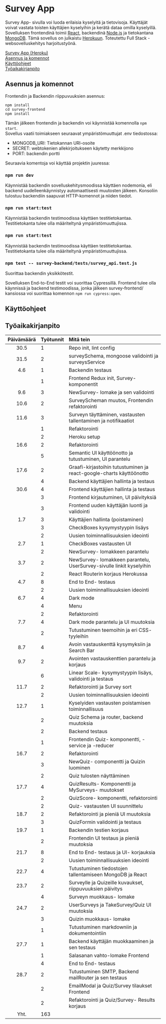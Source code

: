 # Survey App

Survey App- sivulla voi luoda erilaisia kyselyitä ja tietovisoja. Käyttäjät voivat vastata toisten käyttäjien kyselyihin ja kerätä dataa omilla kyselyillä. Sovelluksen frontendinä toimii [React](https://reactjs.org/), backendinä [Node.js](https://nodejs.org/en/) ja tietokantana [MongoDB](https://www.mongodb.com/cloud/atlas). Tämä sovellus on julkaistu [Herokuun](https://www.heroku.com/). Toteutettu Full Stack -websovelluskehitys harjoitustyönä.

[Survey App (Heroku)](https://survey-app-seeve.herokuapp.com/)  
[Asennus ja komennot](https://github.com/eseeve/survey-app/blob/master/README.md#asennus-ja-komennot)  
[Käyttöohjeet](https://github.com/eseeve/survey-app/blob/master/README.md#k%C3%A4ytt%C3%B6ohjeet)  
[Työaikakirjanpito](https://github.com/eseeve/survey-app/blob/master/README.md#ty%C3%B6aikakirjanpito)  

## Asennus ja komennot 

Frontendin ja Backendin riippuvuuksien asennus:  

    npm install
    cd survey-frontend  
    npm install  

Tämän jälkeen frontendin ja backendin voi käynnistää komennolla `npm start`.  
Sovellus vaatii toimiakseen seuraavat ympäristömuuttujat .env tiedostossa:  

- MONGODB_URI: Tietokannan URI-osoite
- SECRET: webtokenien allekirjoitukseen käytetty merkkijono
- PORT: backendin portti

Seuraavia komentoja voi käyttää projektin juuressa:

### `npm run dev`

Käynnistää backendin sovelluskehitysmoodissa käyttäen nodemonia, eli backend uudelleenkäynnistyy automaattisesti muutosten jälkeen. Konsoliin tulostuu backendiin saapuvat HTTP-komennot ja niiden tiedot.

### `npm run start:test`

Käynnistää backendin testimoodissa käyttäen testitietokantaa. Testitietokanta tulee olla määriteltynä ympäristömuuttujissa.


### `npm run start:test`

Käynnistää backendin testimoodissa käyttäen testitietokantaa. Testitietokanta tulee olla määriteltynä ympäristömuuttujissa.

### `npm test -- survey-backend/tests/survey_api.test.js`

Suorittaa backendin yksikkötestit.

Sovelluksen End-to-End testit voi suorittaa Cypressillä. Frontend tulee olla käynnissä ja backend testimoodissa, jonka jälkeen survey-frontend/ kansiossa voi suorittaa komennon `npm run cypress:open`.

## Käyttöohjeet

## Työaikakirjanpito

| Päivämäärä | Työtunnit | Mitä tein  |
| :---------:|:----------| :----------|
| 30.5       | 1         | Repo init, lint config |
| 31.5       | 2         | surveySchema, mongoose validointi ja surveysService |
| 4.6        | 1         | Backendin testaus |
|            | 1         | Frontend Redux init, Survey- komponentit |
| 9.6        | 3         | NewSurvey- lomake ja sen validointi  |
| 10.6       | 2         | SurveyScheman muutos, Frontendin refaktorointi  |
| 11.6       | 3         | Surveyn täyttäminen, vastausten tallentaminen ja notifikaatiot  |
|            | 1         | Refaktorointi |
|            | 2         | Heroku setup  |
| 16.6       | 2         | Refaktorointi |
|            | 5         | Semantic UI käyttöönotto ja tutustuminen, UI parantelu |
| 17.6       | 2         | Graafi-kirjastoihin tutustuminen ja react-google-charts käyttöönotto |
|            | 4         | Backend käyttäjien hallinta ja testaus  |
| 30.6       | 4         | Frontend käyttäjien hallinta ja testaus  |
|            | 3         | Frontend kirjautuminen, UI päivityksiä  |
|            | 3         | Frontend uuden käyttäjän luonti ja validointi  |
| 1.7        | 3         | Käyttäjien hallinta (poistaminen)  |
|            | 3         | CheckBoxes kysymystyypin lisäys  |
|            | 2         | Uusien toiminnallisuuksien ideointi |
| 2.7        | 1         | CheckBoxes vastausten UI  |
|            | 2         | NewSurvey- lomakkeen parantelu  |
| 3.7        | 2         | NewSurvey- lomakkeen parantelu, UserSurvey-sivulle linkit kyselyihin  |
|            | 2         | React Routerin korjaus Herokussa  |
| 4.7        | 8         | End to End- testaus  |
|            | 2         | Uusien toiminnallisuuksien ideointi |
| 6.7        | 4         | Dark mode |
|            | 4         | Menu |
|            | 2         | Refaktorointi |
| 7.7        | 4         | Dark mode parantelu ja UI muutoksia |
|            | 2         | Tutustuminen teemoihin ja eri CSS- tyyleihin |
| 8.7        | 4         | Avoin vastauskenttä kysymyksiin ja Search Bar |
| 9.7        | 2         | Avointen vastauskenttien parantelu ja korjaus |
|            | 6         | Linear Scale- kysymystyypin lisäys, validointi ja testaus |
| 11.7       | 2         | Refaktorointi ja Survey sort |
|            | 2         | Uusien toiminnallisuuksien ideointi |
| 12.7       | 1         | Kyselyiden vastausten poistamisen toiminnallisuus |
|            | 2         | Quiz Schema ja router, backend muutoksia |
|            | 2         | Backend testaus |
|            | 1         | Frontendin Quiz- komponentti, -service ja -reducer |
| 16.7       | 2         | Refaktorointi |
|            | 3         | NewQuiz- componentti ja Quizin luominen |
|            | 2         | Quiz tulosten näyttäminen |
| 17.7       | 4         | QuizResults- Komponentti ja MySurveys- muutokset |
|            | 2         | QuizScore- komponentti, refaktorointi |
|            | 2         | Quiz- vastausten UI suunnittelu |
| 18.7       | 2         | Refaktorointi ja pieniä UI muutoksia |
|            | 3         | QuizFormin validointi ja testaus |
| 19.7       | 1         | Backendin testien korjaus |
|            | 2         | Frontendin UI testaus ja pieniä muutoksia |
| 21.7       | 8         | End to End- testaus ja UI- korjauksia  |
|            | 2         | Uusien toiminnallisuuksien ideointi |
| 22.7       | 4         | Tutustuminen tiedostojen tallentamiseen MongoDB ja React |
| 23.7       | 2         | Surveylle ja Quizeille kuvaukset, riippuvuuksien päivitys |
|            | 4         | Surveyn muokkaus- lomake |
| 24.7       | 2         | UserSurveys ja TakeSurvey/Quiz UI muutoksia |
|            | 3         | Quizin muokkaus- lomake |
|            | 1         | Tutustuminen markdowniin ja dokumentointiin |
| 27.7       | 1         | Backend käyttäjän muokkaaminen ja sen testaus |
|            | 1         | Salasanan vahto-lomake Frontend |
|            | 4         | End to End- testaus |
| 28.7       | 2         | Tutustuminen SMTP, Backend mailRouter ja sen testaus |
|            | 2         | EmailModal ja Quiz/Survey tilaukset Frontend |
|            | 2         | Refaktorointi ja Quiz/Survey- Results korjaus |
| Yht.       | 163       | | 
